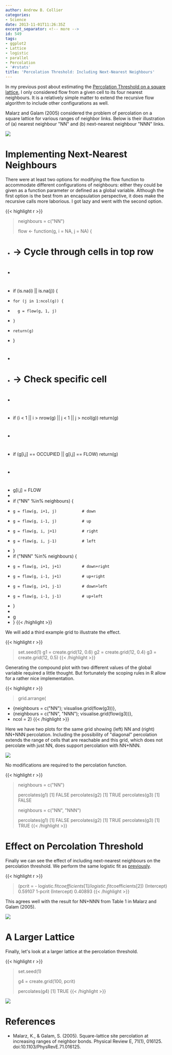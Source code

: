 ```yaml
---
author: Andrew B. Collier
categories:
- Science
date: 2013-11-01T11:26:35Z
excerpt_separator: <!-- more -->
id: 549
tags:
- ggplot2
- Lattice
- logistic
- parallel
- Percolation
- '#rstats'
title: 'Percolation Threshold: Including Next-Nearest Neighbours'
---
```


In my previous post about estimating the [Percolation Threshold on a square lattice](http://www.exegetic.biz/blog/2013/10/percolation-threshold-on-a-square-lattice/), I only considered flow from a given cell to its four nearest neighbours. It is a relatively simple matter to extend the recursive flow algorithm to include other configurations as well.

Malarz and Galam (2005) considered the problem of percolation on a square lattice for various ranges of neighbor links. Below is their illustration of (a) nearest neighbour "NN" and (b) next-nearest neighbour "NNN" links.

<img src="/img/2013/10/malarz-neighbours.png">

# Implementing Next-Nearest Neighbours

There were at least two options for modifying the flow function to accommodate different configurations of neighbours: either they could be given as a function parameter or defined as a global variable. Although the first option is the best from an encapsulation perspective, it does make the recursive calls more laborious. I got lazy and went with the second option.

{{< highlight r >}}
> neighbours = c("NN")
> 
> flow <- function(g, i = NA, j = NA) {
+   # -> Cycle through cells in top row
+   #
+   if (is.na(i) || is.na(j)) {
+     for (j in 1:ncol(g)) {
+       g = flow(g, 1, j)
+     }
+     return(g)
+   }
+   #
+   # -> Check specific cell
+   #
+   if (i < 1 || i > nrow(g) || j < 1 || j > ncol(g)) return(g)
+   #
+   if (g[i,j] == OCCUPIED || g[i,j] == FLOW) return(g)
+   #
+   g[i,j] = FLOW
+   
+   if ("NN" %in% neighbours) {
+     g = flow(g, i+1, j)           # down
+     g = flow(g, i-1, j)           # up
+     g = flow(g, i, j+1)           # right
+     g = flow(g, i, j-1)           # left
+   }
+   if ("NNN" %in% neighbours) {
+     g = flow(g, i+1, j+1)         # down+right
+     g = flow(g, i-1, j+1)         # up+right
+     g = flow(g, i+1, j-1)         # down+left
+     g = flow(g, i-1, j-1)         # up+left
+   }
+   
+   g
+ }
{{< /highlight >}}

We will add a third example grid to illustrate the effect.

{{< highlight r >}}
> set.seed(1)
> g1 = create.grid(12, 0.6)
> g2 = create.grid(12, 0.4)
> g3 = create.grid(12, 0.5)
{{< /highlight >}}

Generating the compound plot with two different values of the global variable required a little thought. But fortunately the scoping rules in R allow for a rather nice implementation.

{{< highlight r >}}
> grid.arrange(
+   {neighbours = c("NN"); visualise.grid(flow(g3))},
+   {neighbours = c("NN", "NNN"); visualise.grid(flow(g3))},
+   ncol = 2)
{{< /highlight >}}

Here we have two plots for the same grid showing (left) NN and (right) NN+NNN percolation. Including the possibility of "diagonal" percolation extends the range of cells that are reachable and this grid, which does not percolate with just NN, does support percolation with NN+NNN.

<img src="/img/2013/10/grids-NN-NNN-flow.png">

No modifications are required to the percolation function.

{{< highlight r >}}
> neighbours = c("NN")
> 
> percolates(g1)
[1] FALSE
> percolates(g2)
[1] TRUE
> percolates(g3)
[1] FALSE
> 
> neighbours = c("NN", "NNN")
> 
> percolates(g1)
[1] FALSE
> percolates(g2)
[1] TRUE
> percolates(g3)
[1] TRUE
{{< /highlight >}}

# Effect on Percolation Threshold

Finally we can see the effect of including next-nearest neighbours on the percolation threshold. We perform the same logistic fit as [previously](http://www.exegetic.biz/blog/2013/10/percolation-threshold-on-a-square-lattice/).

{{< highlight r >}}
> (pcrit = - logistic.fit$coefficients[1] / logistic.fit$coefficients[2])
(Intercept) 
    0.59107 
> 1-pcrit
(Intercept) 
    0.40893
{{< /highlight >}}

This agrees well with the result for NN+NNN from Table 1 in Malarz and Galam (2005).

<img src="/img/2013/10/percolation-probability-threshold-NN-NNN.png">

# A Larger Lattice

Finally, let's look at a larger lattice at the percolation threshold.

{{< highlight r >}}
> set.seed(1)
>
> g4 = create.grid(100, pcrit)
>
> percolates(g4)
[1] TRUE
{{< /highlight >}}

<img src="/img/2013/11/grid-100-NN-NNN-flow.png">

# References

* Malarz, K., & Galam, S. (2005). Square-lattice site percolation at increasing ranges of neighbor bonds. Physical Review E, 71(1), 016125. doi:10.1103/PhysRevE.71.016125.